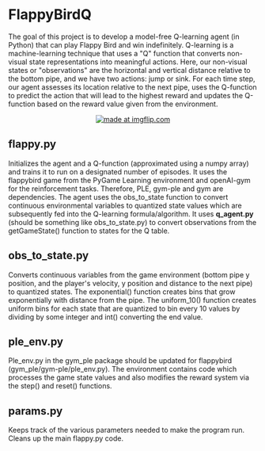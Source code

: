 # FlappyBirdQ
The goal of this project is to develop a model-free Q-learning agent (in Python) that can play Flappy Bird and win indefinitely. Q-learning is a machine-learning technique that uses a "Q" function that converts non-visual state representations into meaningful actions. Here, our non-visual states or "observations" are the horizontal and vertical distance relative to the bottom pipe, and we have two actions: jump or sink. For each time step, our agent assesses its location relative to the next pipe, uses the Q-function to predict the action that will lead to the highest reward and updates the Q-function based on the reward value given from the environment. 

<center><a href="https://imgflip.com/gif/2859uo"><img src="https://i.imgflip.com/2859uo.gif" title="made at imgflip.com"/></a></a></center>

 

## flappy.py 
Initializes the agent and a Q-function (approximated using a numpy array) and trains it to run on a designated number of episodes. It uses the flappybird game from the PyGame Learning environment and openAI-gym for the reinforcement tasks. Therefore, PLE, gym-ple and gym are dependencies. The agent uses the obs_to_state function to convert continuous environmental variables to quantized state values which are subsequently fed into the Q-learning formula/algorithm. It uses <b> q_agent.py </b> (should be something like obs_to_state.py) to convert observations from the getGameState() function to states for the Q table. 

## obs_to_state.py
Converts continuous variables from the game environment (bottom pipe y position, and the player's velocity, y position and distance to the next pipe) to quantized states. The exponential() function creates bins that grow exponentially with distance from the pipe. The uniform_10() function creates uniform bins for each state that are quantized to bin every 10 values by dividing by some integer and int() converting the end value. 

## ple_env.py 
Ple_env.py in the gym_ple package should be updated for flappybird (gym_ple/gym-ple/ple_env.py). The environment contains code which processes the game state values and also modifies the reward system via the step() and reset() functions.

## params.py
Keeps track of the various parameters needed to make the program run. Cleans up the main flappy.py code. 
